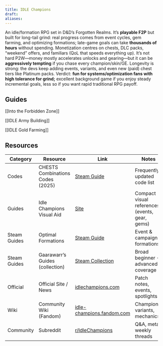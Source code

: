 ```yaml
---
title: IDLE Champions
draft:
aliases:
---
```

An idle/formation RPG set in D&D’s Forgotten Realms. It’s **playable F2P** but built for long-tail grind: real progress comes from event cycles, gem farming, and optimizing formations; late-game goals can take **thousands of hours** without spending. Monetization centres on chests, DLC packs, “weekend” offers, and familiars (QoL that speeds everything up). It’s not hard P2W—money mostly accelerates unlocks and gearing—but it can be **aggressively tempting** if you chase every champion/skin/GE. Longevity is strong: the devs keep adding events, variants, and even new (paid) chest tiers like Platinum packs. Verdict: **fun for systems/optimization fans with high tolerance for grind;** excellent background game if you enjoy steady incremental goals, less so if you want rapid traditional RPG payoff.

## Guides
[[Into the Forbidden Zone]]

[[IDLE Army Building]]

[[IDLE Gold Farming]]

## Resources

| Category     | Resource                         | Link                                                                                      | Notes                                          |
| ------------ | -------------------------------- | ----------------------------------------------------------------------------------------- | ---------------------------------------------- |
| Codes        | CHESTS Combinations Codes (2025) | [Steam Guide](https://steamcommunity.com/sharedfiles/filedetails/?id=2730752937)          | Frequently updated code list                   |
| Guides       | Idle Champions Visual Aid        | [Site](https://idle-champions.bitbucket.io/)                                              | Compact visual references (events, gear, gems) |
| Steam Guides | Optimal Formations               | [Steam Guide](https://steamcommunity.com/sharedfiles/filedetails/?l=german&id=1319319295) | Event & campaign formations                    |
| Steam Guides | Gaarawarr’s Guides (collection)  | [Steam Collection](https://steamcommunity.com/sharedfiles/filedetails/?id=2473776366)     | Broad beginner → advanced coverage             |
| Official     | Official Site / News             | [idlechampions.com](https://www.idlechampions.com/)                                       | Patch notes, events, spotlights                |
| Wiki         | Community Wiki (Fandom)          | [idle-champions.fandom.com](https://idle-champions.fandom.com/)                           | Champions, variants, mechanics                 |
| Community    | Subreddit                        | [r/IdleChampions](https://www.reddit.com/r/IdleChampions/)                                | Q&A, meta, weekly threads                      |
